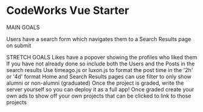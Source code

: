# CodeWorks Vue Starter

MAIN GOALS

<!-- Users Can Register, Login, and Logout
The Home page displays all posts, login not required
Clicking on a creator image navigates to that users Profile page
The Profile page shows all posts made by that user -->

<!-- Refreshing while on the profile page does not navigate the user home, and the profile page still shows its required content -->

<!-- On Home and Profile users can to navigate to 'older' or 'newer' posts if available -->
Users have a search form which navigates them to a Search Results page on submit

<!-- All posts render all post data (creator details, createdAt, body, like count) in adherence to the Mock
Each page shows at least 2 ads from api collection provided -->

<!-- Once logged in Users can Create Posts -->
<!-- Once logged in Users can Delete their Posts -->

<!-- Once logged in Users can Like/unlike Posts
Once logged in Users can Edit their Profile
Users can only modify/delete data they created (the UI should reflect this, disabled, hidden, etc.)
Application UI adheres to Phase I: Code Cleanup of the CodeWorks Design Doc -->

STRETCH GOALS
Likes have a popover showing the profiles who liked them
If you have not already done so include both the Users and the Posts in the search results
Use timeago.js or luxon.js to format the post time in the '2h' or '4d' format
Home and Search Results pages can use filter to only show alumni or non-alumni (graduated)
Once the project is graded, write the server yourself so you can deploy it as a full app!
Once graded create your own ads to show off your own projects that can be clicked to link to those projects
